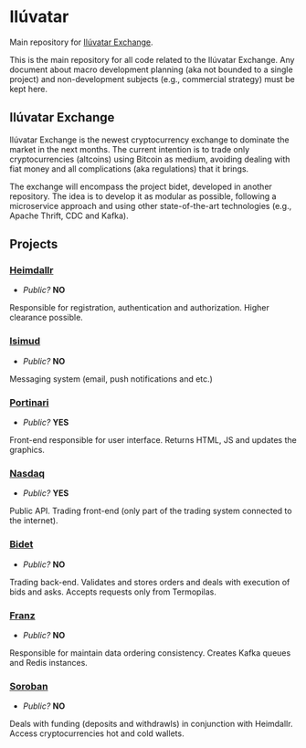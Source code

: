 # Ilúvatar

Main repository for [Ilúvatar Exchange](https://www.iluvatar.exchange).

This is the main repository for all code related to the Ilúvatar Exchange. Any document about macro development planning (aka not bounded to a single project) and non-development subjects (e.g., commercial strategy) must be kept here.

## Ilúvatar Exchange

Ilúvatar Exchange is the newest cryptocurrency exchange to dominate the market in the next months. The current intention is to trade only cryptocurrencies (altcoins) using Bitcoin as medium, avoiding dealing with fiat money and all complications (aka regulations) that it brings.

The exchange will encompass the project bidet, developed in another repository. The idea is to develop it as modular as possible, following a microservice approach and using other state-of-the-art technologies (e.g., Apache Thrift, CDC and Kafka).

## Projects

### [Heimdallr](https://github.com/embatbr/iluvatar-heimdallr)

- *Public?* **NO**

Responsible for registration, authentication and authorization. Higher clearance possible.

### [Isimud](https://github.com/embatbr/iluvatar-isimud)

- *Public?* **NO**

Messaging system (email, push notifications and etc.)

### [Portinari](https://github.com/embatbr/iluvatar-portinari)

- *Public?* **YES**

Front-end responsible for user interface. Returns HTML, JS and updates the graphics.

### [Nasdaq](https://github.com/embatbr/iluvatar-nasdaq)

- *Public?* **YES**

Public API. Trading front-end (only part of the trading system connected to the internet).

### [Bidet](https://github.com/embatbr/iluvatar-bidet)

- *Public?* **NO**

Trading back-end. Validates and stores orders and deals with execution of bids and asks. Accepts requests only from Termopilas.

### [Franz](https://github.com/embatbr/iluvatar-franz)

- *Public?* **NO**

Responsible for maintain data ordering consistency. Creates Kafka queues and Redis instances.

### [Soroban](https://github.com/embatbr/iluvatar-soroban)

- *Public?* **NO**

Deals with funding (deposits and withdrawls) in conjunction with Heimdallr. Access cryptocurrencies hot and cold wallets.
